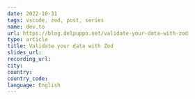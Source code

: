 ```yaml
---
date: 2022-10-31
tags: vscode, zod, post, series
name: dev.to
url: https://blog.delpuppo.net/validate-your-data-with-zod
type: article
title: Validate your data with Zod
slides_url:
recording_url:
city:
country:
country_code:
language: English
---
```


